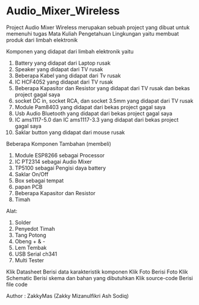 # Audio_Mixer_Wireless

Project Audio Mixer Wireless merupakan sebuah project yang dibuat untuk memenuhi tugas Mata Kuliah Pengetahuan Lingkungan yaitu membuat produk dari limbah elektronik

Komponen yang didapat dari limbah elektronik yaitu
1. Battery yang didapat dari Laptop rusak
2. Speaker yang didapat dari TV rusak
3. Beberapa Kabel yang didapat dari Tv rusak
4. IC HCF4052 yang didapat dari TV rusak
5. Beberapa Kapasitor dan Resistor yang didapat dari TV rusak dan bekas project gagal saya
6. socket DC in, socket RCA, dan socket 3.5mm yang didapat dari TV rusak
7. Module Pam8403 yang didapat dari bekas project gagal saya
8. Usb Audio Bluetooth yang didapat dari bekas project gagal saya
9. IC ams1117-5.0 dan IC ams1117-3.3 yang didapat dari bekas project gagal saya
10. Saklar button yang didapat dari mouse rusak

Beberapa Komponen Tambahan (membeli)
1. Module ESP8266  sebagai Processor
2. IC PT2314 sebagai Audio Mixer
3. TP5100 sebagai Pengisi daya battery
4. Saklar On/Off
5. Box sebagai tempat
6. papan PCB
7. Beberapa Kapasitor dan Resistor
8. Timah

Alat:
1. Solder 
2. Penyedot Timah
3. Tang Potong
4. Obeng + & -
5. Lem Tembak
6. USB Serial ch341
7. Multi Tester

Klik Datasheet    Berisi data karakteristik komponen
Klik Foto         Berisi Foto
Klik Schematic    Berisi skema dan bahan yang dibutuhkan
Klik source-code  Berisi file code 


Author : ZakkyMas (Zakky Mizanulfikri Ash Sodiq)
